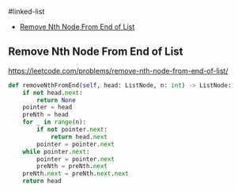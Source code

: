 #linked-list

+ [Remove Nth Node From End of List](#remove-nth-node-from-end-of-list)

## Remove Nth Node From End of List

https://leetcode.com/problems/remove-nth-node-from-end-of-list/

```python
def removeNthFromEnd(self, head: ListNode, n: int) -> ListNode:
    if not head.next:
        return None
    pointer = head
    preNth = head
    for _ in range(n):
        if not pointer.next:
            return head.next
        pointer = pointer.next
    while pointer.next:
        pointer = pointer.next
        preNth = preNth.next
    preNth.next = preNth.next.next
    return head

```
